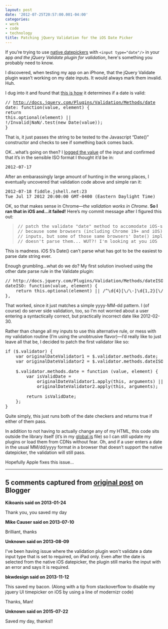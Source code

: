 ```yaml
---
layout: post
date: '2012-07-25T20:57:00.001-04:00'
categories:
- work
- code
- technology
title: Patching jQuery Validation for the iOS Date Picker
---
```



If you’re trying to use [native datepickers](../2012/2012-07-let-browser-handle-datepicker-if-it-can.html) with <code>&lt;input type=&quot;date&quot;/&gt;</code> in your app *and the jQuery Validate plugin for validation*, here's something you probably need to know.

I discovered, when testing my app on an iPhone, that the jQuery Validate plugin wasn’t working on my date inputs. It would always mark them invalid. Huh.

I dug into it and found that [this is how](https://github.com/jzaefferer/jquery-validation/blob/907467e874e8812ee9547cc7073d793dfd253f2f/jquery.validate.js#L1107) it determines if a date is valid:  <pre class="csharpcode"><span class="rem">// http://docs.jquery.com/Plugins/Validation/Methods/date</span>
date: <span class="kwrd">function</span>(value, element) {
    <span class="kwrd">return</span> <span class="kwrd">this</span>.optional(element) || !/Invalid|NaN/.test(<span class="kwrd">new</span> Date(value));
}</pre>


That is, it just passes the string to be tested to the Javascript “Date()” constructor and checks to see if something back comes back.


OK…what’s going on then? I [logged the value](http://jsfiddle.net/mharen/EXsKA/) of the input and confirmed that it’s in the sensible ISO format I thought it’d be in:

<pre class="csharpcode">2012-07-17 </pre>


After an embarassingly large amount of hunting in the wrong places, I eventually uncovered that validation code above and simple ran it:

<pre class="csharpcode">2012-07-18 fiddle.jshell.net:23
Tue Jul 17 2012 20:00:00 GMT-0400 (Eastern Daylight Time) </pre>


OK, so that makes sense in Chrome—*the validation works in Chrome*. **So I ran that in iOS and…it failed!** Here’s my commit message after I figured this out:

<blockquote>
  <pre>// patch the validate &quot;date&quot; method to accomodate iOS-style ISO dates
// because some browsers (including Chrome 19+ and iOS) support HTML5 date
// inputs, but some of those same browsers' Date() implementation
// doesn't parse them... WUT?! I'm looking at you iOS</pre>
</blockquote>


This is madness. iOS 5’s Date() can’t parse what has got to be the easiest to parse date string ever.


Enough grumbling…what do we do? My first solution involved using the other date parse rule in the Validate plugin: 

<pre class="csharpcode"><span class="rem">// http://docs.jquery.com/Plugins/Validation/Methods/dateISO</span>
dateISO: <span class="kwrd">function</span>(value, element) {
    <span class="kwrd">return</span> <span class="kwrd">this</span>.optional(element) || /^\d{4}[\/\-]\d{1,2}[\/\-]\d{1,2}$/.test(value);
},</pre>


That worked, since it just matches a simple yyyy-MM-dd pattern. I (of course) do server side validation, too, so I’m not worried about a user entering a syntactically correct, but practically incorrect date like 2012-02-30.


Rather than change all my inputs to use this alternative rule, or mess with my validation routine (I’m using the unobtrusive flavor)—I’d really like to just leave all that be, I decided to patch the first validator like so:

<pre class="csharpcode"><span class="kwrd">if</span> ($.validator) {
    <span class="kwrd">var</span> originalDateValidator1 = $.validator.methods.date;
    <span class="kwrd">var</span> originalDateValidator2 = $.validator.methods.dateISO;

    $.validator.methods.date = <span class="kwrd">function</span> (value, element) {
        <span class="kwrd">var</span> isValidDate =
            originalDateValidator1.apply(<span class="kwrd">this</span>, arguments) ||
            originalDateValidator2.apply(<span class="kwrd">this</span>, arguments);

        <span class="kwrd">return</span> isValidDate;
    };
}</pre>


Quite simply, this just runs both of the date checkers and returns true if either of them pass.


In addition to not having to actually change any of my HTML, this code sits outside the library itself (it’s in my [global.js](https://github.com/mharen/service-tracker/blob/1bac669089a4b2c6c4c472a6c972073353726954/service-tracker-mvc/Scripts/script.js#L20) file) so I can still update my plugins or load them from CDNs without fear. Oh, and if a user enters a date in the usual MM/dd/yyyy format in a browser that doesn’t support the native datepicker, the validation will still pass.


Hopefully Apple fixes this issue…

---

## 5 comments captured from [original post](https://blog.wassupy.com/2012/07/patching-jquery-validation-for-ios-date.html) on Blogger

**Kikoanis said on 2013-01-24**

Thank you, you saved my day

**Mike Causer said on 2013-07-10**

Brilliant, thanks

**Unknown said on 2013-08-09**

I've been having issue where the validation plugin won't validate a date input type that is set to required, on iPad only. Even after the date is selected from the native iOS datepicker, the plugin still marks the input with an error and says it is required.

**bkwdesign said on 2013-11-12**

This saved my bacon. (Along with a tip from stackoverflow to disable my jquery UI timepicker on iOS by using a line of modernizr code)

Thanks, Man!

**Unknown said on 2015-07-22**

Saved my day, thanks!!

